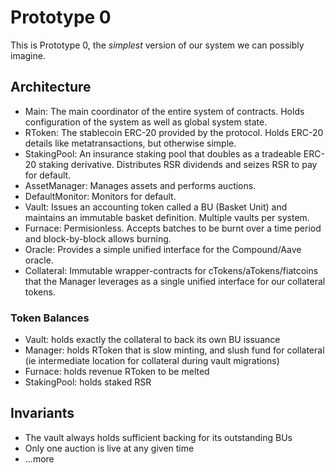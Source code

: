 # Prototype 0

This is Prototype 0, the _simplest_ version of our system we can possibly imagine.

## Architecture

- Main: The main coordinator of the entire system of contracts. Holds configuration of the system as well as global system state.
- RToken: The stablecoin ERC-20 provided by the protocol. Holds ERC-20 details like metatransactions, but otherwise simple.
- StakingPool: An insurance staking pool that doubles as a tradeable ERC-20 staking derivative. Distributes RSR dividends and seizes RSR to pay for default.
- AssetManager: Manages assets and performs auctions.
- DefaultMonitor: Monitors for default.
- Vault: Issues an accounting token called a BU (Basket Unit) and maintains an immutable basket definition. Multiple vaults per system.
- Furnace: Permisionless. Accepts batches to be burnt over a time period and block-by-block allows burning.
- Oracle: Provides a simple unified interface for the Compound/Aave oracle.
- Collateral: Immutable wrapper-contracts for cTokens/aTokens/fiatcoins that the Manager leverages as a single unified interface for our collateral tokens.

### Token Balances

- Vault: holds exactly the collateral to back its own BU issuance
- Manager: holds RToken that is slow minting, and slush fund for collateral (ie intermediate location for collateral during vault migrations)
- Furnace: holds revenue RToken to be melted
- StakingPool: holds staked RSR

## Invariants

- The vault always holds sufficient backing for its outstanding BUs
- Only one auction is live at any given time
- ...more

